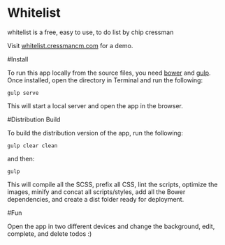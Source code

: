 Whitelist
=========


whitelist is a free, easy to use, to do list by chip cressman

Visit [whitelist.cressmancm.com](whitelist.cressmancm.com) for a demo.

#Install

To run this app locally from the source files, you need [bower](http://bower.io/) and [gulp](http://gulpjs.com/). Once installed, open the directory in Terminal and run the following:

```
gulp serve
```

This will start a local server and open the app in the browser.



#Distribution Build

To build the distribution version of the app, run the following:

```
gulp clear clean

```

and then:

```
gulp
```

This will compile all the SCSS, prefix all CSS, lint the scripts, optimize the images, minify and concat all scripts/styles, add all the Bower dependencies, and create a dist folder ready for deployment.


#Fun

Open the app in two different devices and change the background, edit, complete, and delete todos :)
